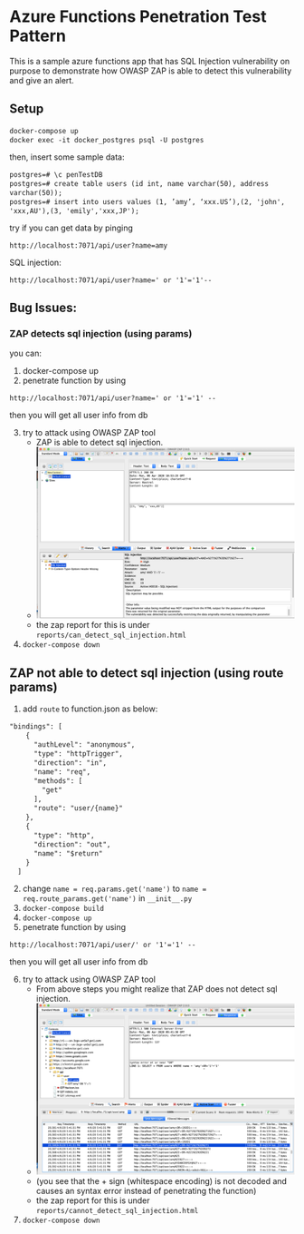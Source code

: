 # Azure Functions Penetration Test Pattern
This is a sample azure functions app that has SQL Injection vulnerability on purpose to demonstrate how OWASP ZAP is able to detect this vulnerability and give an alert.

## Setup
```
docker-compose up
docker exec -it docker_postgres psql -U postgres
```
then, insert some sample data:
```
postgres=# \c penTestDB
postgres=# create table users (id int, name varchar(50), address varchar(50));
postgres=# insert into users values (1, ’amy’, ‘xxx.US’),(2, 'john', 'xxx,AU'),(3, 'emily','xxx,JP');
```
try if you can get data by pinging 
```
http://localhost:7071/api/user?name=amy
```
SQL injection:
```
http://localhost:7071/api/user?name=' or '1'='1'--
```
## Bug Issues:
### ZAP detects sql injection (using params)
you can:
1. docker-compose up
2. penetrate function by using 
```
http://localhost:7071/api/user?name=' or '1'='1' -- 
```
then you will get all user info from db

3. try to attack using OWASP ZAP tool
    - ZAP is able to detect sql injection.
    - ![](./images/can_detect_sql_injection.png)
    - the zap report for this is under ```reports/can_detect_sql_injection.html```
4. ```docker-compose down```
## ZAP not able to detect sql injection (using route params)
1. add ```route``` to function.json as below:
```
"bindings": [
    {
      "authLevel": "anonymous",
      "type": "httpTrigger",
      "direction": "in",
      "name": "req",
      "methods": [
        "get"      
      ],
      "route": "user/{name}"
    },
    {
      "type": "http",
      "direction": "out",
      "name": "$return"
    }
  ]
```
2. change ```name = req.params.get('name')``` to ```name = req.route_params.get('name')``` in ```__init__.py```
3. ```docker-compose build```
4. ```docker-compose up```
5. penetrate function by using
```
http://localhost:7071/api/user/' or '1'='1' -- 
```
then you will get all user info from db

6. try to attack using OWASP ZAP tool
    - From above steps you might realize that ZAP does not detect sql injection.
    - ![](./images/cannot_detect_sql_injection.png)
    - (you see that the + sign (whitespace encoding) is not decoded and causes an syntax error instead of penetrating the function)
    - the zap report for this is under ```reports/cannot_detect_sql_injection.html```
6. ```docker-compose down```
